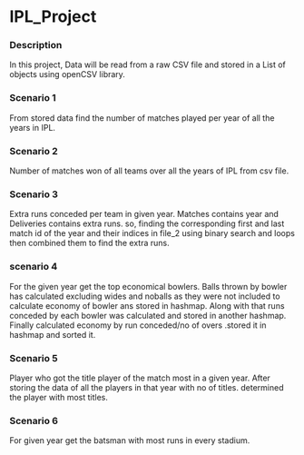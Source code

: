 # IPL_Project

### Description
In this project, Data will be read from a raw CSV file and stored in a List of objects using openCSV library.

### Scenario 1
From stored data find the number of matches played per year of all the years in IPL.

### Scenario 2
Number of matches won of all teams over all the years of IPL from csv file.

### Scenario 3
Extra runs conceded per team in given year. Matches contains year and Deliveries contains extra runs. so, finding the corresponding first and last match id of the year and their indices in file_2 using binary search and loops then combined them to find the extra runs.

### scenario 4
For the given year get the top economical bowlers. Balls thrown by bowler has calculated excluding wides and noballs as they were not included to calculate economy of bowler ans stored in hashmap. Along with that runs conceded by each bowler was calculated and stored in another hashmap. Finally calculated economy by run conceded/no of overs .stored it in hashmap and sorted it.

### Scenario 5
Player who got the title player of the match most in a given year. After storing the data of all the players in that year with no of titles. determined the player with most titles.

### Scenario 6
For given year get the batsman with most runs in every stadium.

